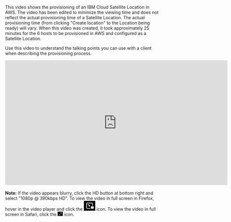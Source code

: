 This video shows the provisioning of an IBM Cloud Satellite Location in AWS. The video has been edited to minimize the viewing time and does not reflect the actual provisioning time of a Satellite Location. The actual provisioning time (from clicking "Create location" to the Location being ready) will vary. When this video was created, it took approximately 25 minutes for the 6 hosts to be provisioned in AWS and configured as a Satellite Location.

Use this video to understand the talking points you can use with a client when describing the provisioning process.

<iframe src="https://video.ibm.com/embed/channel/23781223/video/IBMCloudSat-ProvisionLocation" style="border: 0;" webkitallowfullscreen allowfullscreen frameborder="no" width="720" height="405" referrerpolicy="no-referrer-when-downgrade"></iframe>

**Note:** If the video appears blurry, click the HD button at bottom right and select "1080p @ 390kbps HD". To view the video in full screen in Firefox, hover in the video player and click the ![](_attachments/FullScreenVideo.png) icon. To view the video in full screen in Safari, click the ![](_attachments/FullScreenVideo2.png) icon.

